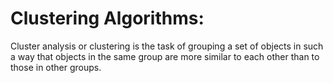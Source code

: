 # Clustering Algorithms:

Cluster analysis or clustering is the task of grouping a set of objects in such a way that objects in the same group are more similar to each other than to those in other groups.
